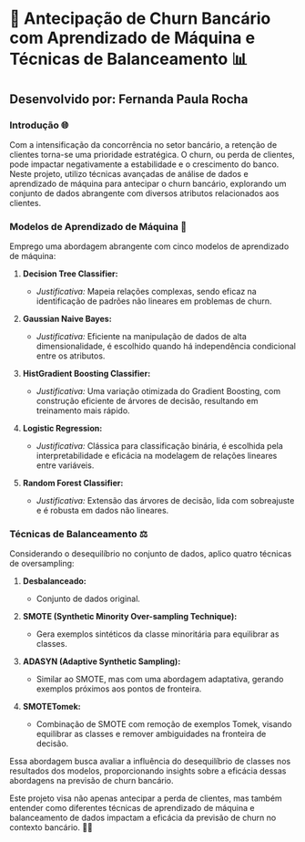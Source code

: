 # 🚀 Antecipação de Churn Bancário com Aprendizado de Máquina e Técnicas de Balanceamento 📊

## Desenvolvido por: Fernanda Paula Rocha

### Introdução 🌐

Com a intensificação da concorrência no setor bancário, a retenção de clientes torna-se uma prioridade estratégica. O churn, ou perda de clientes, pode impactar negativamente a estabilidade e o crescimento do banco. Neste projeto, utilizo técnicas avançadas de análise de dados e aprendizado de máquina para antecipar o churn bancário, explorando um conjunto de dados abrangente com diversos atributos relacionados aos clientes.

### Modelos de Aprendizado de Máquina 🤖

Emprego uma abordagem abrangente com cinco modelos de aprendizado de máquina:

1. **Decision Tree Classifier:**
   - *Justificativa:* Mapeia relações complexas, sendo eficaz na identificação de padrões não lineares em problemas de churn.

2. **Gaussian Naive Bayes:**
   - *Justificativa:* Eficiente na manipulação de dados de alta dimensionalidade, é escolhido quando há independência condicional entre os atributos.

3. **HistGradient Boosting Classifier:**
   - *Justificativa:* Uma variação otimizada do Gradient Boosting, com construção eficiente de árvores de decisão, resultando em treinamento mais rápido.

4. **Logistic Regression:**
   - *Justificativa:* Clássica para classificação binária, é escolhida pela interpretabilidade e eficácia na modelagem de relações lineares entre variáveis.

5. **Random Forest Classifier:**
   - *Justificativa:* Extensão das árvores de decisão, lida com sobreajuste e é robusta em dados não lineares.

### Técnicas de Balanceamento ⚖️

Considerando o desequilíbrio no conjunto de dados, aplico quatro técnicas de oversampling:

1. **Desbalanceado:**
   - Conjunto de dados original.

2. **SMOTE (Synthetic Minority Over-sampling Technique):**
   - Gera exemplos sintéticos da classe minoritária para equilibrar as classes.

3. **ADASYN (Adaptive Synthetic Sampling):**
   - Similar ao SMOTE, mas com uma abordagem adaptativa, gerando exemplos próximos aos pontos de fronteira.

4. **SMOTETomek:**
   - Combinação de SMOTE com remoção de exemplos Tomek, visando equilibrar as classes e remover ambiguidades na fronteira de decisão.

Essa abordagem busca avaliar a influência do desequilíbrio de classes nos resultados dos modelos, proporcionando insights sobre a eficácia dessas abordagens na previsão de churn bancário. 

Este projeto visa não apenas antecipar a perda de clientes, mas também entender como diferentes técnicas de aprendizado de máquina e balanceamento de dados impactam a eficácia da previsão de churn no contexto bancário. 🚀💼
